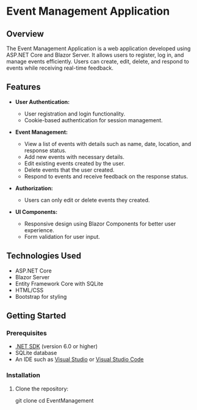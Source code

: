 # Event Management Application

## Overview

The Event Management Application is a web application developed using ASP.NET Core and Blazor Server. It allows users to register, log in, and manage events efficiently. Users can create, edit, delete, and respond to events while receiving real-time feedback.

## Features

- **User Authentication:**
  - User registration and login functionality.
  - Cookie-based authentication for session management.

- **Event Management:**
  - View a list of events with details such as name, date, location, and response status.
  - Add new events with necessary details.
  - Edit existing events created by the user.
  - Delete events that the user created.
  - Respond to events and receive feedback on the response status.

- **Authorization:**
  - Users can only edit or delete events they created.

- **UI Components:**
  - Responsive design using Blazor Components for better user experience.
  - Form validation for user input.

## Technologies Used

- ASP.NET Core
- Blazor Server
- Entity Framework Core with SQLite
- HTML/CSS
- Bootstrap for styling

## Getting Started

### Prerequisites

- [.NET SDK](https://dotnet.microsoft.com/download) (version 6.0 or higher)
- SQLite database
- An IDE such as [Visual Studio](https://visualstudio.microsoft.com/) or [Visual Studio Code](https://code.visualstudio.com/)

### Installation

1. Clone the repository:
    
   git clone [<repository-url>](https://github.com/dritonpr/Event-Management-Application)
   cd EventManagement
